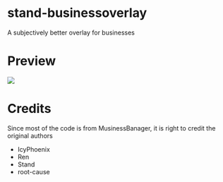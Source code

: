 # stand-businessoverlay
A subjectively better overlay for businesses

# Preview
![](https://raw.githubusercontent.com/stagnate6628/stand-businessoverlay/main/preview.png)

# Credits
Since most of the code is from MusinessBanager, it is right to credit the original authors
- IcyPhoenix
- Ren
- Stand
- root-cause
